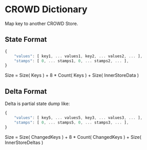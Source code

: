 # CROWD Dictionary

Map key to another CROWD Store.

## State Format

```javascript
{
	"values": [ key1, ... values1, key2, ... values2, ... ],
	"stamps": [ 0, ... stamps1, 0, ... stamps2, ... ],
}
```

Size = Size( Keys ) + 8 * Count( Keys ) + Size( InnerStoreData )

## Delta Format

Delta is partial state dump like:

```javascript
{
	"values": [ key5, ... values5, key3, ... values3, ... ],
	"stamps": [ 0, ... stamps5, 0, ... stamps3, ... ],
}
```

Size = Size( ChangedKeys ) + 8 * Count( ChangedKeys ) + Size( InnerStoreDeltas )

